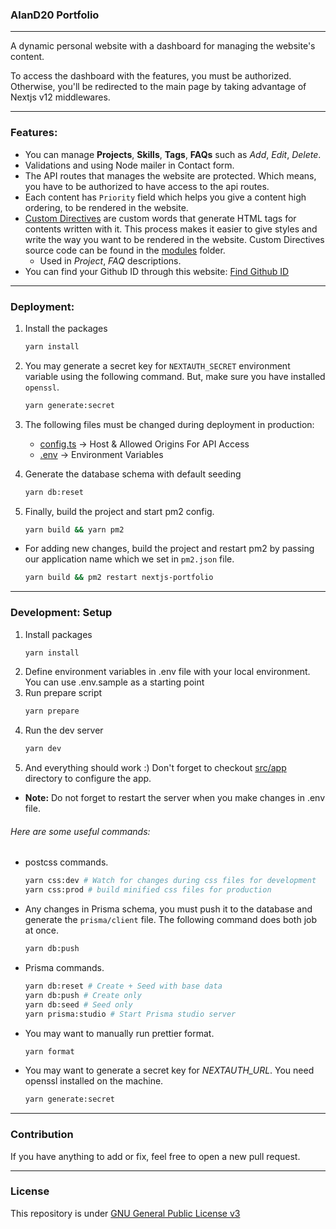 ### AlanD20 Portfolio

---
A dynamic personal website with a dashboard for managing the website's content.

To access the dashboard with the features, you must be authorized. Otherwise, you'll be redirected to the main page by taking advantage of Nextjs v12 middlewares.

---

### Features:

- You can manage **Projects**, **Skills**, **Tags**, **FAQs** such as _Add_, _Edit_, _Delete_.
- Validations and using Node mailer in Contact form.
- The API routes that manages the website are protected. Which means, you have to be authorized to have access to the api routes.
- Each content has `Priority` field which helps you give a content high ordering, to be rendered in the website.
- [Custom Directives](src/modules/CustomDirectives/README.md) are custom words that generate HTML tags for contents written with it. This process makes it easier to give styles and write the way you want to be rendered in the website. Custom Directives source code can be found in the [modules](src/modules/CustomDirectives/) folder.
  - Used in _Project_, _FAQ_ descriptions.
- You can find your Github ID through this website: [Find Github ID](http://caius.github.io/github_id/)
---

### Deployment:

1. Install the packages
    ```bash
    yarn install
    ```

2. You may generate a secret key for `NEXTAUTH_SECRET` environment variable using the following command. But, make sure you have installed `openssl`.
    ```bash
    yarn generate:secret
    ```

3. The following files must be changed during deployment in production:

    - [config.ts](src/app/config.ts) -> Host & Allowed Origins For API Access
    - [.env](.env) -> Environment Variables

4. Generate the database schema with default seeding
    ```bash
    yarn db:reset
    ```

5. Finally, build the project and start pm2 config.
    ```bash
    yarn build && yarn pm2
    ```

- For adding new changes, build the project and restart pm2 by passing our application name which we set in `pm2.json` file.
    ```bash
    yarn build && pm2 restart nextjs-portfolio
    ```

---

### Development: Setup

1. Install packages
    ```bash
    yarn install
    ```
2. Define environment variables in .env file with your local environment. You can use .env.sample as a starting point
3. Run prepare script
    ```bash
    yarn prepare
    ```
4. Run the dev server
    ```bash
    yarn dev
    ```
5. And everything should work :) Don't forget to checkout [src/app](/src/app/) directory to configure the app.

- **Note:** Do not forget to restart the server when you make changes in .env file.

###### Here are some useful commands:

- postcss commands.
  ```bash
  yarn css:dev # Watch for changes during css files for development
  yarn css:prod # build minified css files for production
  ```
- Any changes in Prisma schema, you must push it to the database and generate the `prisma/client` file. The following command does both job at once.
    ```bash
    yarn db:push
    ```
- Prisma commands.
    ```bash
    yarn db:reset # Create + Seed with base data
    yarn db:push # Create only
    yarn db:seed # Seed only
    yarn prisma:studio # Start Prisma studio server
    ```
- You may want to manually run prettier format.
    ```bash
    yarn format
    ```
- You may want to generate a secret key for *NEXTAUTH_URL*. You need openssl installed on the machine.
    ```bash
    yarn generate:secret
    ```

---
### Contribution

If you have anything to add or fix, feel free to open a new pull request.

---
### License

This repository is under [GNU General Public License v3](LICENSE)
